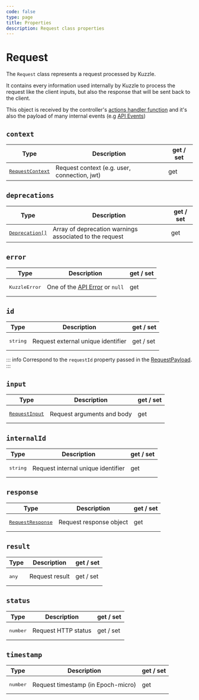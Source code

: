 ```yaml
---
code: false
type: page
title: Properties
description: Request class properties
---
```


# Request

The `Request` class represents a request processed by Kuzzle.  

It contains every information used internally by Kuzzle to process the request like the client inputs, but also the response that will be sent back to the client.

This object is received by the controller's [actions handler function](/core/2/guides/develop-on-kuzzle/api-controllers#handler-function) and it's also the payload of many internal events (e.g [API Events](/core/2/framework/events/api))

## `context`

| Type                  | Description       | get / set |
|-----------------------|-------------------|-----------|
| <pre>[RequestContext](/core/2/framework/classes/request-context)</pre> | Request context (e.g. user, connection, jwt) | get |

## `deprecations`

| Type                  | Description       | get / set |
|-----------------------|-------------------|-----------|
| <pre>[Deprecation[]](/core/2/framework/types/deprecation)</pre> | Array of deprecation warnings associated to the request | get |

## `error`

| Type                  | Description       | get / set |
|-----------------------|-------------------|-----------|
| <pre>KuzzleError</pre> | One of the [API Error](/core/2/api/errors/types) or `null` | get |

## `id`

| Type                  | Description       | get / set |
|-----------------------|-------------------|-----------|
| <pre>string</pre> | Request external unique identifier | get / set |

::: info
Correspond to the `requestId` property passed in the [RequestPayload](/core/2/api/payloads/request).
:::

## `input`

| Type                  | Description       | get / set |
|-----------------------|-------------------|-----------|
| <pre>[RequestInput](/core/2/framework/classes/request-input)</pre> | Request arguments and body | get |

## `internalId`

| Type                  | Description       | get / set |
|-----------------------|-------------------|-----------|
| <pre>string</pre> | Request internal unique identifier | get |

## `response`

| Type                  | Description       | get / set |
|-----------------------|-------------------|-----------|
| <pre>[RequestResponse](/core/2/framework/classes/request-response)</pre> | Request response object | get |

## `result`

| Type                  | Description       | get / set |
|-----------------------|-------------------|-----------|
| <pre>any</pre> | Request result | get / set |

## `status`

| Type                  | Description       | get / set |
|-----------------------|-------------------|-----------|
| <pre>number</pre> | Request HTTP status | get / set |

## `timestamp`

| Type                  | Description       | get / set |
|-----------------------|-------------------|-----------|
| <pre>number</pre> | Request timestamp (in Epoch-micro) | get |
